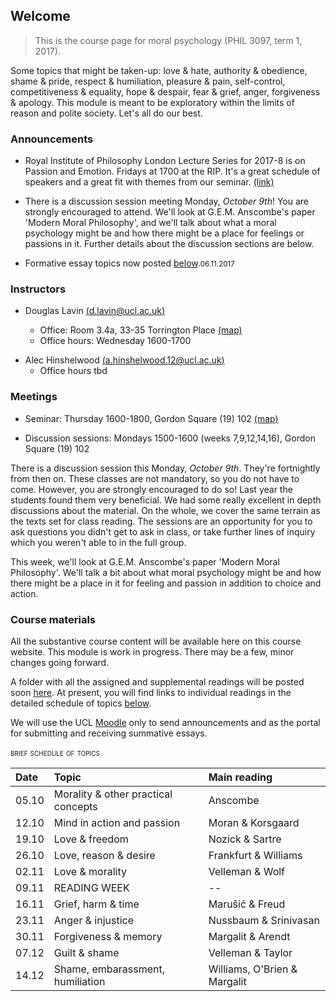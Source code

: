 ## Welcome

> This is the course page for moral psychology (PHIL 3097, term 1, 2017). 

Some topics that might be taken-up: love & hate, authority & obedience, shame & pride, respect & humiliation, pleasure & pain, self-control, competitiveness & equality, hope & despair, fear & grief, anger, forgiveness & apology. This module is meant to be exploratory within the limits of reason and polite society. Let's all do our best.

### Announcements

- Royal Institute of Philosophy London Lecture Series for 2017-8 is on Passion and Emotion. Fridays at 1700 at the RIP. It's a great schedule of speakers and a great fit with themes from our seminar. [(link)](http://royalinstitutephilosophy.org/events/london-lecture-series/)

- There is a discussion session meeting Monday, *October 9th*! You are strongly encouraged to attend. We'll look at G.E.M. Anscombe's paper 'Modern Moral Philosophy', and we'll talk about what a moral psychology might be and how there might be a place for feelings or passions in it. Further details about the discussion sections are below.

- Formative essay topics now posted [below](assessment.md).<small>06.11.2017</small>


### Instructors

- Douglas Lavin [(d.lavin@ucl.ac.uk)](d.lavin@ucl.ac.uk)

  + Office: Room 3.4a, 33-35 Torrington Place [(map)](http://www.ucl.ac.uk/maps/33-35-torrington-place)
  + Office hours: Wednesday 1600-1700
    <!-- - [email policy](#noemail) -->
 <!-- [schedule](http://www.supersaas.co.uk/schedule/DouglasLavin/OfficeHoursUCL) -->

- Alec Hinshelwood [(a.hinshelwood.12@ucl.ac.uk)](a.hinshelwood.12@ucl.ac.uk)
  + Office hours tbd


### Meetings

- Seminar: Thursday 1600-1800, Gordon Square (19) 102 [(map)](http://www.ucl.ac.uk/maps/19-gordon-square)

- Discussion sessions: Mondays 1500-1600 (weeks 7,9,12,14,16), Gordon Square (19) 102

There is a discussion session this Monday, *October 9th*. They're fortnightly from then on. These classes are not mandatory, so you do not have to come. However, you are strongly encouraged to do so! Last year the students found them very beneficial. We had some really excellent in depth discussions about the material. On the whole, we cover the same terrain as the texts set for class reading. The sessions are an opportunity for you to ask questions you didn't get to ask in class, or take further lines of inquiry which you weren't able to in the full group.

This week, we'll look at G.E.M. Anscombe's paper 'Modern Moral Philosophy'. We'll talk a bit about what moral psychology might be and how there might be a place in it for feeling and passion in addition to choice and action.


### Course materials

All the substantive course content will be available here on this course website. This module is work in progress. There may be a few, minor changes going forward.

A folder with all the assigned and supplemental readings will be posted soon [here](https://www.dropbox.com/sh/6co6o1lykiw13uf/AAAOD2ZQkDpU9psqM2IndYbia?dl=0). At present, you will find links to individual readings in the detailed schedule of topics [below](#schedule).

We will use the UCL [Moodle](https://moodle.ucl.ac.uk/course/view.php?id=39769) only to send announcements and as the portal for submitting and receiving summative essays.


<span style="font-variant:small-caps;"> brief schedule of topics</span>

| Date  | Topic                               | Main reading                 |
|:------|:------------------------------------|:-----------------------------|
| 05.10 | Morality & other practical concepts | Anscombe                     |
| 12.10 | Mind in action and passion          | Moran & Korsgaard            |
| 19.10 | Love & freedom                      | Nozick & Sartre              |
| 26.10 | Love, reason & desire               | Frankfurt & Williams         |
| 02.11 | Love & morality                     | Velleman & Wolf              |
| 09.11 | READING WEEK                        | --                           |
| 16.11 | Grief, harm & time                  | Marušić & Freud              |
| 23.11 | Anger & injustice                   | Nussbaum & Srinivasan        |
| 30.11 | Forgiveness & memory                | Margalit & Arendt            |
| 07.12 | Guilt & shame                       | Velleman & Taylor            |
| 14.12 | Shame, embarassment, humiliation    | Williams, O'Brien & Margalit |

